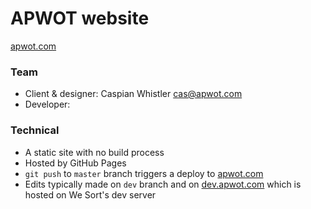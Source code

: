 # APWOT website

[apwot.com](https://apwot.com/)

### Team
- Client & designer: Caspian Whistler [cas@apwot.com](mailto:cas@apwot.com)
- Developer:

### Technical
- A static site with no build process
- Hosted by GitHub Pages
- `git push` to `master` branch triggers a deploy to [apwot.com](https://apwot.com/)
- Edits typically made on `dev` branch and on [dev.apwot.com](https://dev.apwot.com/) which is hosted on We Sort's dev server

